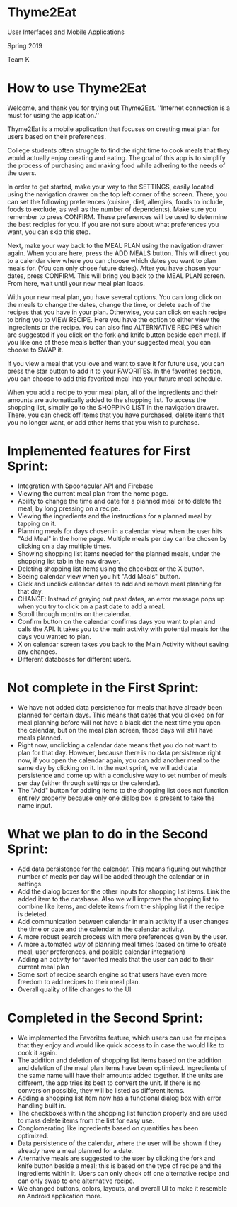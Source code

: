 # Thyme2Eat
User Interfaces and Mobile Applications 

Spring 2019

Team K

# How to use Thyme2Eat
Welcome, and thank you for trying out Thyme2Eat. ''Internet connection is a must for using the application.''

Thyme2Eat is a mobile application that focuses on creating meal plan for users based on their preferences.

College students often struggle to find the right time to cook meals that they would actually enjoy creating and eating.
The goal of this app is to simplify the process of purchasing and making food while adhering to the needs of the users.


In order to get started, make your way to the SETTINGS, easily located using the navigation drawer on the top left corner of the screen. There, you can set the following preferences (cuisine, diet, allergies, foods to include, foods to exclude, as well as the number of dependents). Make sure you remember to press CONFIRM. These preferences will be used to determine the best recipies for you. If you are not sure about what preferences you want, you can skip this step. 

Next, make your way back to the MEAL PLAN using the navigation drawer again. When you are here, press the ADD MEALS button. This will direct you to a calendar view where you can choose which dates you want to plan meals for. (You can only chose future dates). After you have chosen your dates, press CONFIRM. This will bring you back to the MEAL PLAN screen. From here, wait until your new meal plan loads. 

With your new meal plan, you have several options. You can long click on the meals to change the dates, change the time, or delete each of the recipes that you have in your plan. Otherwise, you can click on each recipe to bring you to VIEW RECIPE. Here you have the option to either view the ingredients or the recipe. You can also find ALTERNATIVE RECIPES which are suggested if you click on the fork and knife button beside each meal. If you like one of these meals better than your suggested meal, you can choose to SWAP it.

If you view a meal that you love and want to save it for future use, you can press the star button to add it to your FAVORITES. In the favorites section, you can choose to add this favorited meal into your future meal schedule.

When you add a recipe to your meal plan, all of the ingredients and their amounts are automatically added to the shopping list. To access the shopping list, simpily go to the SHOPPING LIST in the navigation drawer. There, you can check off items that you have purchased, delete items that you no longer want, or add other items that you wish to purchase.

# Implemented features for First Sprint:
- Integration with Spoonacular API and Firebase
- Viewing the current meal plan from the home page.
- Ability to change the time and date for a planned meal or to delete the meal, by long pressing on a recipe.
- Viewing the ingredients and the instructions for a planned meal by tapping on it.
- Planning meals for days chosen in a calendar view, when the user hits "Add Meal" in the home page. Multiple meals per day can be chosen by clicking on a day multiple times.
- Showing shopping list items needed for the planned meals, under the shopping list tab in the nav drawer.
- Deleting shopping list items using the checkbox or the X button.
- Seeing calendar view when you hit "Add Meals" button.
- Click and unclick calendar dates to add and remove meal planning for that day.
- CHANGE: Instead of graying out past dates, an error message pops up when you try to click on a past date to add a meal.
- Scroll through months on the calendar.
- Confirm button on the calendar confirms days you want to plan and calls the API. It takes you to the main activity with potential meals for the days you wanted to plan.
- X on calendar screen takes you back to the Main Activity without saving any changes.
- Different databases for different users.

# Not complete in the First Sprint:
- We have not added data persistence for meals that have already been planned for certain days. This means that dates that you clicked on for meal planning before will not have a black dot the next time you open the calendar, but on the meal plan screen, those days will still have meals planned.
- Right now, unclicking a calendar date means that you do not want to plan for that day. However, because there is no data persistence right now, if you open the calendar again, you can add another meal to the same day by clicking on it. In the next sprint, we will add data persistence and come up with a conclusive way to set number of meals per day (either through settings or the calendar).
- The "Add" button for adding items to the shopping list does not function entirely properly because only one dialog box is present to take the name input.

# What we plan to do in the Second Sprint:
- Add data persistence for the calendar. This means figuring out whether number of meals per day will be added through the calendar or in settings.
- Add the dialog boxes for the other inputs for shopping list items. Link the added item to the database. Also we will improve the shopping list to combine like items, and delete items from the shipping list if the recipe is deleted. 
- Add communication between calendar in main activity if a user changes the time or date and the calendar in the calendar activity.
- A more robust search process with more preferences given by the user.
- A more automated way of planning meal times (based on time to create meal, user preferences, and posible calendar integration)
- Adding an activity for favorited meals that the user can add to their current meal plan
- Some sort of recipe search engine so that users have even more freedom to add recipes to their meal plan.
- Overall quality of life changes to the UI

# Completed in the Second Sprint:
- We implemented the Favorites feature, which users can use for recipes that they enjoy and would like quick access to in case the would like to cook it again.
- The addition and deletion of shopping list items based on the addition and deletion of the meal plan items have been optimized. Ingredients of the same name will have their amounts added together. If the units are different, the app tries its best to convert the unit. If there is no conversion possible, they will be listed as different items.
- Adding a shopping list item now has a functional dialog box with error handling built in.
- The checkboxes within the shopping list function properly and are used to mass delete items from the list for easy use.
- Conglomerating like ingredients based on quantities has been optimized.
- Data persistence of the calendar, where the user will be shown if they already have a meal planned for a date.
- Alternative meals are suggested to the user by clicking the fork and knife button beside a meal; this is based on the type of recipe and the ingredients within it. Users can only check off one alternative recipe and can only swap to one alternative recipe.
- We changed buttons, colors, layouts, and overall UI to make it resemble an Android application more.

